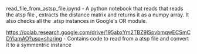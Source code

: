 read_file_from_astsp_file.ipynd - A python notebook that reads that reads the atsp file , extracts the distance matrix and returns it as a numpy array. 
It also checks all the .atsp instances in Google's OR module.

https://colab.research.google.com/drive/195abxYm2TBZ9ISpvbmqwECSmCDYlamAO?usp=sharing - Contains code to read from a atsp file and convert it to a symmentric instance




